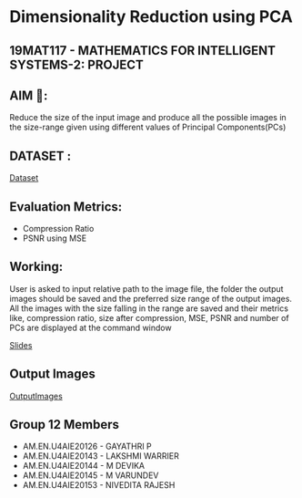 # Dimensionality Reduction using PCA

## 19MAT117 - MATHEMATICS FOR INTELLIGENT SYSTEMS-2: PROJECT

## AIM 🎯:

Reduce the size of the input image and produce all the possible images in the size-range given using different values of Principal Components(PCs)

## DATASET :
[Dataset](https://drive.google.com/drive/folders/1Py_wWGt4MmJBB37EQuHln2MLPDynNGOE)

## Evaluation Metrics: 
- Compression Ratio
- PSNR using MSE

## Working:
User is asked to input relative path to the image file, the folder the output images should be saved and the preferred size range of the output images. All the images with the size falling in the range are saved and their metrics like, compression ratio, size after compression, MSE, PSNR and number of PCs are displayed at the command window

[Slides](https://docs.google.com/presentation/d/1GE_gVrP-wXhaMUpHpJxVkEptXUN8gEk9RUe-SR9X4-U/edit?usp=sharing)

## Output Images
[OutputImages](https://drive.google.com/drive/folders/1Ie-10AETKqViRmhIPUCtAh83paWYVWiC?usp=sharing)
## Group 12 Members

- AM.EN.U4AIE20126	 -  GAYATHRI P
- AM.EN.U4AIE20143    -  LAKSHMI WARRIER
- AM.EN.U4AIE20144    -  M DEVIKA
- AM.EN.U4AIE20145    -  M VARUNDEV
- AM.EN.U4AIE20153	 -  NIVEDITA RAJESH
